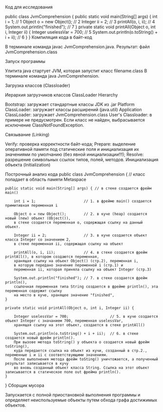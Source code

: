 Код для исследования

public class JvmComprehension { 
    public static void main(String[] args) { 
        int i = 1;                      // 1 
        Object o = new Object();        // 2
        Integer ii = 2;                 // 3
        printAll(o, i, ii);             // 4
        System.out.println("finished"); // 7
    }
    private static void printAll(Object o, int i, Integer ii) {
        Integer uselessVar = 700;                   // 5
        System.out.println(o.toString() + i + ii);  // 6
    }
}
Компиляция кода в байт-код

В терминале команда javac JvmComprehension.java. Результат: файл JvmComprehension.class

Запуск программы

Улитита java стартует JVM, которая запустит класс filename.class В терминале команда java JvmComprehension.

Загрузка классов (Classloader)

Иерархия загрузчиков классов
ClassLoader Hierarchy

Bootstrap: загружает стандартные классы JDK из .jar
Platform ClassLoader: загружает классы расширений (java.util)
Application ClassLoader: загружает JvmComprehension.class
User's Classloader: в примере не предусмотрен.
Если класс не найден, выбрасывается исключение ClassNotFoundException.

Связывание (Linking)

Verify: проверка корректности байт-кода;
Prepare: выделение оперативной памяти под статические поля и инициализация их значениями по умолчанию (без явной инициализации!!!);
Resolve: разрешение символьных ссылок типов, полей, методов.
Инициализация объекта (Initialization)

Построчный анализ кода
public class JvmComprehension {  // класс попадает в область памяти Metaspace    

    public static void main(String[] args) { // в стеке создается фрейм main()
       
        int i = 1;                      // 1. в фрейме main() создается примитивная переменная i
       
        Object o = new Object();        // 2. в куче (heap) создается новый (new) объект (Object()), 
        в стеке создается переменная о, содержащая ссылку на данный объект.
        
        Integer ii = 2;                 // 3. в куче создается объект класса Integer со значением 2, 
        в стеке переменная ii, содержащая ссылку на объект
        
        printAll(o, i, ii);             // 4. в стеке создается фрейм printAll(), в котором создаются переменная, 
        хранящая ссылку на объект Object() (стр.2), переменная i, 
        в которую передано значение переменной i (стр.1) и 
        переменная ii, которая приняла ссылку на объект Integer (стр.3)
        
        System.out.println("finished"); // 7. в стеке создается фрейм println(), 
        ссылочная переменная типа String создается в фрейме println(), эта переменная содержит ссылку 
        на место в куче, хранящее значение "finished", 
    }
    
    private static void printAll(Object o, int i, Integer ii) {
        
        Integer uselessVar = 700;                   // 5. в куче создается объект Integer c значанием 700, переменная uselessVar, 
        хранящая ссылку на этот объект, создается в стеке printAll()
        
        System.out.println(o.toString() + i + ii);  // 6. в стеке создается новый фрейм println(). 
        При вызове метода toString() у объекта о создается новый фрейм toString(), 
        куда передается ссылка на объект из кучи, созданный в стр.2., переменные i и ii с соответствующими значениям. 
        После выполнения метода фрейм toSting() уничтожается, а полученный результат записывается в кучу 
        во вновь созданный объект класса String. Ссылка на этот объект записывается в статическое поле out фрейма println().
    }
}
Сборщик мусора

Запускается с полной приостановкой выполнения программы и определяет неиспользуемые объекты путем обхода графа достижимых объектов.